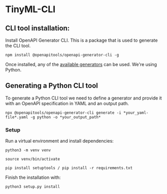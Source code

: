 # TinyML-CLI

## CLI tool installation:

Install OpenAPI Generator CLI. This is a package that is used to generate the CLI tool.

```
npm install @openapitools/openapi-generator-cli -g
```

Once installed, any of the [available generators](https://openapi-generator.tech/docs/generators) can be used. We're using Python.

## Generating a Python CLI tool

To generate a Python CLI tool we need to define a generator and provide it with an OpenAPI specification in YAML and an output path.

```
npx @openapitools/openapi-generator-cli generate -i *your_yaml-file*.yaml -g python -o *your_output_path*
```

### Setup

Run a virtual environment and install dependencies:

```
python3 -m venv venv
```

```
source venv/bin/activate
```

```
pip install setuptools / pip install -r requirements.txt
```

Finish the installation with:

```
python3 setup.py install
```
